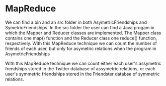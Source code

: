 # MapReduce
 We can find a bin and an src folder in both AsymetricFriendships and SymetricFriendships. 
 In the src folder the user can find a Java progam in which the Mapper and Reducer classes are implemented.
 The Mapper class contains one map() function and the Reducer class one reduce() function, respectively.
 With this MapReduce technique we can count the number of friends of each user, but only for asymetric relations when the
 program in AsymetricFriendships 

 With this MapReduce technique we can count either each user's assymetric frendships stored in the Twitter database of assymetric         relations, or each user's symmetric friendships stored in the Friendster databse of symmetric relations.
